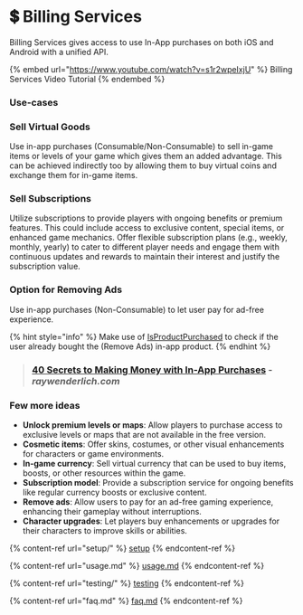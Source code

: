 # 💲 Billing Services

Billing Services gives access to use In-App purchases on both iOS and Android with a unified API.

{% embed url="https://www.youtube.com/watch?v=s1r2wpeIxjU" %}
Billing Services Video Tutorial
{% endembed %}

### Use-cases

### Sell Virtual Goods

Use in-app purchases (Consumable/Non-Consumable) to sell in-game items or levels of your game which gives them an added advantage. This can be achieved indirectly too by allowing them to buy virtual coins and exchange them for in-game items.

### Sell Subscriptions

Utilize subscriptions to provide players with ongoing benefits or premium features. This could include access to exclusive content, special items, or enhanced game mechanics. Offer flexible subscription plans (e.g., weekly, monthly, yearly) to cater to different player needs and engage them with continuous updates and rewards to maintain their interest and justify the subscription value.

### Option for Removing Ads

Use in-app purchases (Non-Consumable) to let user pay for ad-free experience.

{% hint style="info" %}
Make use of [IsProductPurchased](usage.md#making-a-purchase) to check if the user already bought the (Remove Ads) in-app product.
{% endhint %}

> ### [40 Secrets to Making Money with In-App Purchases](https://agilie.com/en/blog/how-you-can-use-in-app-purchases-and-make-money-with-them) - _raywenderlich.com_

### Few more ideas

* **Unlock premium levels or maps**: Allow players to purchase access to exclusive levels or maps that are not available in the free version.
* **Cosmetic items**: Offer skins, costumes, or other visual enhancements for characters or game environments.
* **In-game currency**: Sell virtual currency that can be used to buy items, boosts, or other resources within the game.
* **Subscription model**: Provide a subscription service for ongoing benefits like regular currency boosts or exclusive content.
* **Remove ads**: Allow users to pay for an ad-free gaming experience, enhancing their gameplay without interruptions.
* **Character upgrades**: Let players buy enhancements or upgrades for their characters to improve skills or abilities.



{% content-ref url="setup/" %}
[setup](setup/)
{% endcontent-ref %}

{% content-ref url="usage.md" %}
[usage.md](usage.md)
{% endcontent-ref %}

{% content-ref url="testing/" %}
[testing](testing/)
{% endcontent-ref %}

{% content-ref url="faq.md" %}
[faq.md](faq.md)
{% endcontent-ref %}
